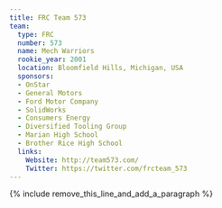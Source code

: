 ```yaml
---
title: FRC Team 573
team:
  type: FRC
  number: 573
  name: Mech Warriors
  rookie_year: 2001
  location: Bloomfield Hills, Michigan, USA
  sponsors:
  - OnStar
  - General Motors
  - Ford Motor Company
  - SolidWorks
  - Consumers Energy
  - Diversified Tooling Group
  - Marian High School
  - Brother Rice High School
  links:
    Website: http://team573.com/
    Twitter: https://twitter.com/frcteam_573
---
```


{% include remove_this_line_and_add_a_paragraph %}